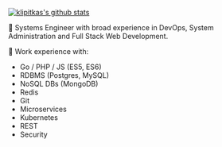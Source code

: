 [![klipitkas's github stats](https://github-readme-stats.vercel.app/api?username=klipitkas&show_icons=true&theme=gruvbox)](https://github.com/klipitkas/klipitkas)

:construction_worker: Systems Engineer with broad experience in DevOps, System Administration and Full Stack Web Development.

:hammer: Work experience with:
- Go / PHP / JS (ES5, ES6)
- RDBMS (Postgres, MySQL)
- NoSQL DBs (MongoDB)
- Redis
- Git
- Microservices
- Kubernetes
- REST
- Security
